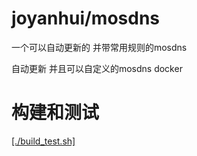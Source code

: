 # joyanhui/mosdns

一个可以自动更新的 并带常用规则的mosdns

自动更新 并且可以自定义的mosdns docker



# 构建和测试

[[./build_test.sh]](https://github.com/joyanhui/mosdns/blob/main/build_test.sh)